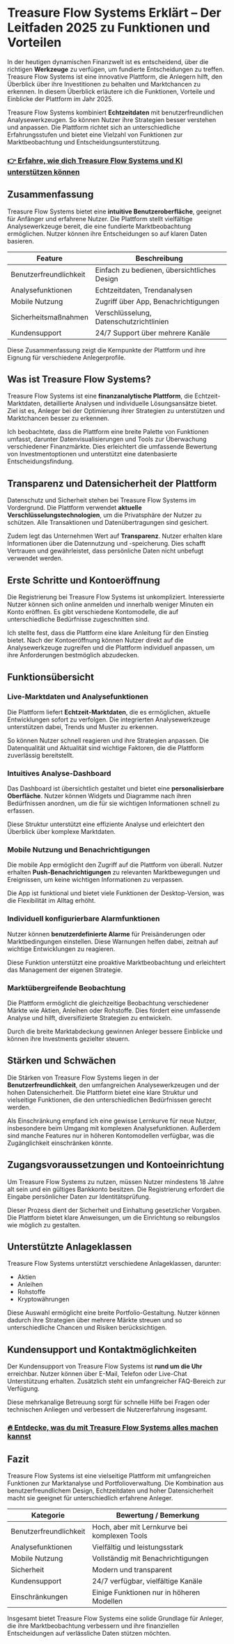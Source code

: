# Treasure Flow Systems Erklärt – Der Leitfaden 2025 zu Funktionen und Vorteilen
   
In der heutigen dynamischen Finanzwelt ist es entscheidend, über die richtigen **Werkzeuge** zu verfügen, um fundierte Entscheidungen zu treffen. Treasure Flow Systems ist eine innovative Plattform, die Anlegern hilft, den Überblick über ihre Investitionen zu behalten und Marktchancen zu erkennen. In diesem Überblick erläutere ich die Funktionen, Vorteile und Einblicke der Plattform im Jahr 2025.

Treasure Flow Systems kombiniert **Echtzeitdaten** mit benutzerfreundlichen Analysewerkzeugen. So können Nutzer ihre Strategien besser verstehen und anpassen. Die Plattform richtet sich an unterschiedliche Erfahrungsstufen und bietet eine Vielzahl von Funktionen zur Marktbeobachtung und Entscheidungsunterstützung.

### [👉 Erfahre, wie dich Treasure Flow Systems und KI unterstützen können](https://tinyurl.com/2xubcg37)
## Zusammenfassung  
Treasure Flow Systems bietet eine **intuitive Benutzeroberfläche**, geeignet für Anfänger und erfahrene Nutzer. Die Plattform stellt vielfältige Analysewerkzeuge bereit, die eine fundierte Marktbeobachtung ermöglichen. Nutzer können ihre Entscheidungen so auf klaren Daten basieren.

| Feature                        | Beschreibung                                 |
|-------------------------------|----------------------------------------------|
| Benutzerfreundlichkeit         | Einfach zu bedienen, übersichtliches Design  |
| Analysefunktionen             | Echtzeitdaten, Trendanalysen                  |
| Mobile Nutzung                | Zugriff über App, Benachrichtigungen          |
| Sicherheitsmaßnahmen          | Verschlüsselung, Datenschutzrichtlinien       |
| Kundensupport                 | 24/7 Support über mehrere Kanäle              |

Diese Zusammenfassung zeigt die Kernpunkte der Plattform und ihre Eignung für verschiedene Anlegerprofile.

## Was ist Treasure Flow Systems?  
Treasure Flow Systems ist eine **finanzanalytische Plattform**, die Echtzeit-Marktdaten, detaillierte Analysen und individuelle Lösungsansätze bietet. Ziel ist es, Anleger bei der Optimierung ihrer Strategien zu unterstützen und Marktchancen besser zu erkennen.

Ich beobachtete, dass die Plattform eine breite Palette von Funktionen umfasst, darunter Datenvisualisierungen und Tools zur Überwachung verschiedener Finanzmärkte. Dies erleichtert die umfassende Bewertung von Investmentoptionen und unterstützt eine datenbasierte Entscheidungsfindung.

## Transparenz und Datensicherheit der Plattform  
Datenschutz und Sicherheit stehen bei Treasure Flow Systems im Vordergrund. Die Plattform verwendet **aktuelle Verschlüsselungstechnologien**, um die Privatsphäre der Nutzer zu schützen. Alle Transaktionen und Datenübertragungen sind gesichert.

Zudem legt das Unternehmen Wert auf **Transparenz**. Nutzer erhalten klare Informationen über die Datennutzung und -speicherung. Dies schafft Vertrauen und gewährleistet, dass persönliche Daten nicht unbefugt verwendet werden.

## Erste Schritte und Kontoeröffnung  
Die Registrierung bei Treasure Flow Systems ist unkompliziert. Interessierte Nutzer können sich online anmelden und innerhalb weniger Minuten ein Konto eröffnen. Es gibt verschiedene Kontomodelle, die auf unterschiedliche Bedürfnisse zugeschnitten sind.

Ich stellte fest, dass die Plattform eine klare Anleitung für den Einstieg bietet. Nach der Kontoeröffnung können Nutzer direkt auf die Analysewerkzeuge zugreifen und die Plattform individuell anpassen, um ihre Anforderungen bestmöglich abzudecken.

## Funktionsübersicht  
### Live-Marktdaten und Analysefunktionen  
Die Plattform liefert **Echtzeit-Marktdaten**, die es ermöglichen, aktuelle Entwicklungen sofort zu verfolgen. Die integrierten Analysewerkzeuge unterstützen dabei, Trends und Muster zu erkennen.

So können Nutzer schnell reagieren und ihre Strategien anpassen. Die Datenqualität und Aktualität sind wichtige Faktoren, die die Plattform zuverlässig bereitstellt.

### Intuitives Analyse-Dashboard  
Das Dashboard ist übersichtlich gestaltet und bietet eine **personalisierbare Oberfläche**. Nutzer können Widgets und Diagramme nach ihren Bedürfnissen anordnen, um die für sie wichtigen Informationen schnell zu erfassen.

Diese Struktur unterstützt eine effiziente Analyse und erleichtert den Überblick über komplexe Marktdaten.

### Mobile Nutzung und Benachrichtigungen  
Die mobile App ermöglicht den Zugriff auf die Plattform von überall. Nutzer erhalten **Push-Benachrichtigungen** zu relevanten Marktbewegungen und Ereignissen, um keine wichtigen Informationen zu verpassen.

Die App ist funktional und bietet viele Funktionen der Desktop-Version, was die Flexibilität im Alltag erhöht.

### Individuell konfigurierbare Alarmfunktionen  
Nutzer können **benutzerdefinierte Alarme** für Preisänderungen oder Marktbedingungen einstellen. Diese Warnungen helfen dabei, zeitnah auf wichtige Entwicklungen zu reagieren.

Diese Funktion unterstützt eine proaktive Marktbeobachtung und erleichtert das Management der eigenen Strategie.

### Marktübergreifende Beobachtung  
Die Plattform ermöglicht die gleichzeitige Beobachtung verschiedener Märkte wie Aktien, Anleihen oder Rohstoffe. Dies fördert eine umfassende Analyse und hilft, diversifizierte Strategien zu entwickeln.

Durch die breite Marktabdeckung gewinnen Anleger bessere Einblicke und können ihre Investments gezielter steuern.

## Stärken und Schwächen  
Die Stärken von Treasure Flow Systems liegen in der **Benutzerfreundlichkeit**, den umfangreichen Analysewerkzeugen und der hohen Datensicherheit. Die Plattform bietet eine klare Struktur und vielseitige Funktionen, die den unterschiedlichen Bedürfnissen gerecht werden.

Als Einschränkung empfand ich eine gewisse Lernkurve für neue Nutzer, insbesondere beim Umgang mit komplexen Analysefunktionen. Außerdem sind manche Features nur in höheren Kontomodellen verfügbar, was die Zugänglichkeit einschränken könnte.

## Zugangsvoraussetzungen und Kontoeinrichtung  
Um Treasure Flow Systems zu nutzen, müssen Nutzer mindestens 18 Jahre alt sein und ein gültiges Bankkonto besitzen. Die Registrierung erfordert die Eingabe persönlicher Daten zur Identitätsprüfung.

Dieser Prozess dient der Sicherheit und Einhaltung gesetzlicher Vorgaben. Die Plattform bietet klare Anweisungen, um die Einrichtung so reibungslos wie möglich zu gestalten.

## Unterstützte Anlageklassen  
Treasure Flow Systems unterstützt verschiedene Anlageklassen, darunter:

- Aktien  
- Anleihen  
- Rohstoffe  
- Kryptowährungen  

Diese Auswahl ermöglicht eine breite Portfolio-Gestaltung. Nutzer können dadurch ihre Strategien über mehrere Märkte streuen und so unterschiedliche Chancen und Risiken berücksichtigen.

## Kundensupport und Kontaktmöglichkeiten  
Der Kundensupport von Treasure Flow Systems ist **rund um die Uhr** erreichbar. Nutzer können über E-Mail, Telefon oder Live-Chat Unterstützung erhalten. Zusätzlich steht ein umfangreicher FAQ-Bereich zur Verfügung.

Diese mehrkanalige Betreuung sorgt für schnelle Hilfe bei Fragen oder technischen Anliegen und verbessert die Nutzererfahrung insgesamt.

### [🔥 Entdecke, was du mit Treasure Flow Systems alles machen kannst](https://tinyurl.com/2xubcg37)
## Fazit  
Treasure Flow Systems ist eine vielseitige Plattform mit umfangreichen Funktionen zur Marktanalyse und Portfolioverwaltung. Die Kombination aus benutzerfreundlichem Design, Echtzeitdaten und hoher Datensicherheit macht sie geeignet für unterschiedlich erfahrene Anleger.

| Kategorie                 | Bewertung / Bemerkung                         |
|---------------------------|----------------------------------------------|
| Benutzerfreundlichkeit    | Hoch, aber mit Lernkurve bei komplexen Tools |
| Analysefunktionen        | Vielfältig und leistungsstark                 |
| Mobile Nutzung           | Vollständig mit Benachrichtigungen            |
| Sicherheit               | Modern und transparent                         |
| Kundensupport            | 24/7 verfügbar, vielfältige Kanäle            |
| Einschränkungen          | Einige Funktionen nur in höheren Modellen     |

Insgesamt bietet Treasure Flow Systems eine solide Grundlage für Anleger, die ihre Marktbeobachtung verbessern und ihre finanziellen Entscheidungen auf verlässliche Daten stützen möchten.